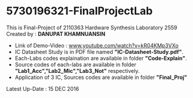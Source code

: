 # 5730196321-FinalProjectLab
This is Final-Project of 2110363 Hardware Synthesis Laboratory 2559 <br>
Created by : <b> DANUPAT KHAMNUANSIN </b> <br>

- Link of Demo-Video : www.youtube.com/watch?v=kR04KMp3VXo<br>
- IC Datasheet Study is in PDF file named <b>"IC-Datasheet-Study.pdf"</b>.<br>
- Each-Labs codes explaination are available in folder <b>"Code-Explain"</b>.<br>
- Source codes of each-labs are available in folder <b>"Lab1_Acc","Lab2_Mic","Lab3_Not"</b> respectively.<br>
- Application of 3 IC, Sources codes are available in folder <b>"Final_Proj"</b><br>

Latest Up-Date : 15 DEC 2016
